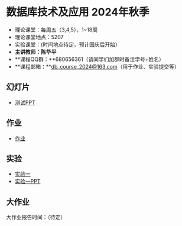数据库技术及应用 2024年秋季
==========================

- 理论课堂：每周五（3,4,5），1~18周
- 理论课堂地点：5207
- 实验课堂：(时间地点待定，预计国庆后开始）
- **主讲教师：陈华平**
- **课程QQ群：**680656361（请同学们加群时备注学号+姓名）
- **课程邮箱：**db_course_2024@163.com（用于作业、实验提交等）

幻灯片
------

- [测试PPT](PPT/测试.pptx)

作业
----------

- [作业](homework)

## 实验

- [实验一](lab1)
- [实验一PPT](PPT/测试.pptx)

大作业
------

大作业报告时间：（待定）
